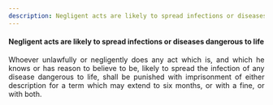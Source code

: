 ```yaml
---
description: Negligent acts are likely to spread infections or diseases dangerous to life
---
```


#### Negligent acts are likely to spread infections or diseases dangerous to life
<div style="text-align: justify">

Whoever unlawfully or negligently does any act which is, and which he knows or has reason to believe to be, likely to spread the infection of any disease dangerous to life, shall be punished with imprisonment of either description for a term which may extend to six months, or with a fine, or with both.

</div>
